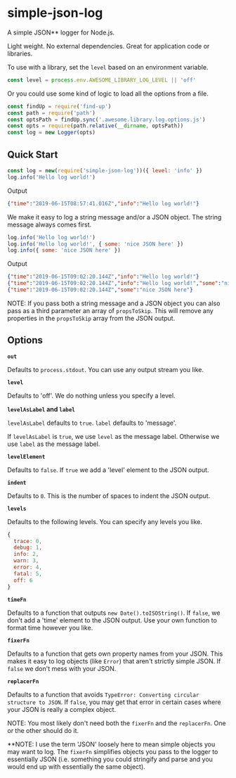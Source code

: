 # simple-json-log

A simple JSON\*\* logger for Node.js.

Light weight. No external dependencies. Great for application code or
libraries.

To use with a library, set the `level` based on an environment
variable.

```js
const level = process.env.AWESOME_LIBRARY_LOG_LEVEL || 'off'
```

Or you could use some kind of logic to load all the options from a
file.

```js
const findUp = require('find-up')
const path = require('path')
const optsPath = findUp.sync('.awesome.library.log.options.js')
const opts = require(path.relative(__dirname, optsPath))
const log = new Logger(opts)
```

## Quick Start

```js
const log = new(require('simple-json-log'))({ level: 'info' })
log.info('Hello log world!')
```

Output

```json
{"time":"2019-06-15T08:57:41.016Z","info":"Hello log world!"}
```

We make it easy to log a string message and/or a JSON object. The
string message always comes first.

```js
log.info('Hello log world!')
log.info('Hello log world!', { some: 'nice JSON here' })
log.info({ some: 'nice JSON here' })
```

Output

```json
{"time":"2019-06-15T09:02:20.144Z","info":"Hello log world!"}
{"time":"2019-06-15T09:02:20.144Z","info":"Hello log world!","some":"nice JSON here"}
{"time":"2019-06-15T09:02:20.144Z","some":"nice JSON here"}
```

NOTE: If you pass both a string message and a JSON object you can also
pass as a third parameter an array of `propsToSkip`. This will remove
any properties in the `propsToSkip` array from the JSON output.

## Options

**`out`**

Defaults to `process.stdout`. You can use any output stream you
like.

**`level`**

Defaults to 'off'. We do nothing unless you specify a level.

**`levelAsLabel` and `label`**

`levelAsLabel` defaults to `true`.
`label` defaults to 'message'.

If `levelAsLabel` is `true`, we use `level` as the message label.
Otherwise we use `label` as the message label.

**`levelElement`**

Defaults to `false`. If `true` we add a 'level' element to the JSON
output.

**`indent`**

Defaults to `0`. This is the number of spaces to indent the JSON
output.

**`levels`**

Defaults to the following levels. You can specify any levels you like.

```js
{
  trace: 0,
  debug: 1,
  info: 2,
  warn: 3,
  error: 4,
  fatal: 5,
  off: 6
}
```

**`timeFn`**

Defaults to a function that outputs `new Date().toISOString()`. If
`false`, we don't add a 'time' element to the JSON output. Use your
own function to format time however you like.

**`fixerFn`**

Defaults to a function that gets own property names from your JSON.
This makes it easy to log objects (like `Error`) that aren't strictly
simple JSON. If `false` we don't mess with your JSON.

**`replacerFn`**

Defaults to a function that avoids `TypeError: Converting circular
structure to JSON`. If `false`, you may get that error in certain
cases where your JSON is really a complex object.

NOTE: You most likely don't need both the `fixerFn` and the
`replacerFn`. One or the other should do it.

\*\*NOTE: I use the term 'JSON' loosely here to mean simple objects
you may want to log. The `fixerFn` simplifies objects you pass to the
logger to essentially JSON (i.e. something you could stringify and
parse and you would end up with essentially the same object).
